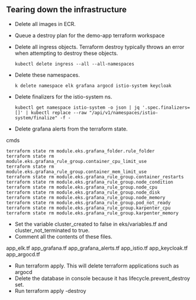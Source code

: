 

## Tearing down the infrastructure

 - Delete all images in ECR. 
 - Queue a destroy plan for the demo-app terraform workspace 
 - Delete all ingress objects. Terraform destroy typically
   throws an error when attempting to destroy these objects. 
   
       kubectl delete ingress --all --all-namespaces
        
  - Delete these namespaces.
  
    `k delete namespace elk grafana argocd istio-system keycloak`

- Delete finalizers for the istio-system ns.

      kubectl get namespace istio-system -o json | jq '.spec.finalizers=[]' | kubectl replace --raw "/api/v1/namespaces/istio-system/finalize" -f -

- Delete grafana alerts from the terraform state.

cmds

    terraform state rm module.eks.grafana_folder.rule_folder
    terraform state rm module.eks.grafana_rule_group.container_cpu_limit_use
    terraform state rm module.eks.grafana_rule_group.container_mem_limit_use
    terraform state rm module.eks.grafana_rule_group.container_restarts
    terraform state rm module.eks.grafana_rule_group.node_condition
    terraform state rm module.eks.grafana_rule_group.node_cpu
    terraform state rm module.eks.grafana_rule_group.node_disk
    terraform state rm module.eks.grafana_rule_group.node_memory
    terraform state rm module.eks.grafana_rule_group.pod_not_ready
    terraform state rm module.eks.grafana_rule_group.karpenter_cpu
    terraform state rm module.eks.grafana_rule_group.karpenter_memory

- Set the variable cluster_created to false in eks/variables.tf and cluster_not_terminated to true.
- Comment all the contents of these files.

app_elk.tf
app_grafana.tf
app_grafana_alerts.tf
app_istio.tf
app_keycloak.tf
app_argocd.tf

- Run terraform apply. This will delete terraform applications such as argocd
- Delete the database in console because it has lifecycle.prevent_destroy set.
- Run terraform apply -destroy